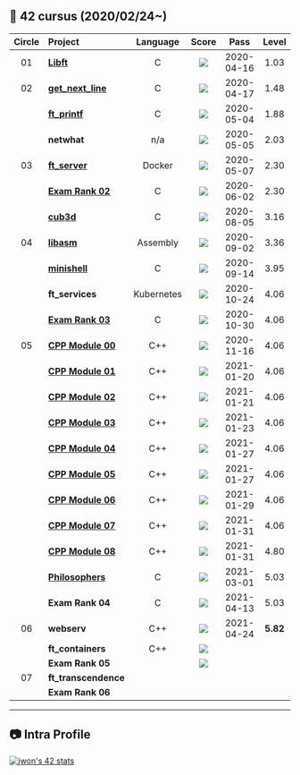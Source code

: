 ##  :notebook_with_decorative_cover: 42 cursus (2020/02/24~)

| Circle | Project                                                      |  Language  |                            Score                             |    Pass    |  Level   |
| :----: | :----------------------------------------------------------- | :--------: | :----------------------------------------------------------: | :--------: | :------: |
|   01   | [**Libft**](https://github.com/jwon42/42cursus_01_Libft)     |     C      | [![](https://badge42.herokuapp.com/api/project/jwon/Libft)](#) | 2020-04-16 |   1.03   |
|   02   | [**get_next_line**](https://github.com/jwon42/42cursus_02_get_next_line) |     C      | [![](https://badge42.herokuapp.com/api/project/jwon/get_next_line)](#) | 2020-04-17 |   1.48   |
|        | [**ft_printf**](https://github.com/jwon42/42cursus_03_ft_printf) |     C      | [![](https://badge42.herokuapp.com/api/project/jwon/ft_printf)](#) | 2020-05-04 |   1.88   |
|        | **netwhat**                                                  |    n/a     | [![](https://badge42.herokuapp.com/api/project/jwon/netwhat)](#) | 2020-05-05 |   2.03   |
|   03   | [**ft_server**](https://github.com/jwon42/42cursus_05_ft_server) |   Docker   | [![](https://badge42.herokuapp.com/api/project/jwon/ft_server)](#) | 2020-05-07 |   2.30   |
|        | [**Exam Rank 02**](https://github.com/jwon42/42cursus_06_exam_rank_02) |     C      | [![](https://badge42.herokuapp.com/api/project/jwon/Exam%20Rank%2002)](#) | 2020-06-02 |   2.30   |
|        | [**cub3d**](https://github.com/jwon42/42cursus_07_cub3d)     |     C      | [![](https://badge42.herokuapp.com/api/project/jwon/cub3d)](#) | 2020-08-05 |   3.16   |
|   04   | [**libasm**](https://github.com/jwon42/42cursus_08_libasm)   |  Assembly  | [![](https://badge42.herokuapp.com/api/project/jwon/libasm)](#) | 2020-09-02 |   3.36   |
|        | [**minishell**](https://github.com/jwon42/42cursus_09_minishell) |     C      | [![](https://badge42.herokuapp.com/api/project/jwon/minishell)](#) | 2020-09-14 |   3.95   |
|        | **ft_services**                                              | Kubernetes | [![](https://badge42.herokuapp.com/api/project/jwon/ft_services)](#) | 2020-10-24 |   4.06   |
|        | [**Exam Rank 03**](https://github.com/jwon42/42cursus_11_exam_rank_03) |     C      | [![](https://badge42.herokuapp.com/api/project/jwon/Exam%20Rank%2003)](#) | 2020-10-30 |   4.06   |
|   05   | [**CPP Module 00**](https://github.com/jwon42/42cursus_12_CPP_Module/tree/master/00) |    C++     | [![](https://badge42.herokuapp.com/api/project/jwon/CPP%20Module%2000)](#) | 2020-11-16 |   4.06   |
|        | [**CPP Module 01**](https://github.com/jwon42/42cursus_12_CPP_Module/tree/master/01) |    C++     | [![](https://badge42.herokuapp.com/api/project/jwon/CPP%20Module%2001)](#) | 2021-01-20 |   4.06   |
|        | [**CPP Module 02**](https://github.com/jwon42/42cursus_12_CPP_Module/tree/master/02) |    C++     | [![](https://badge42.herokuapp.com/api/project/jwon/CPP%20Module%2002)](#) | 2021-01-21 |   4.06   |
|        | [**CPP Module 03**](https://github.com/jwon42/42cursus_12_CPP_Module/tree/master/03) |    C++     | [![](https://badge42.herokuapp.com/api/project/jwon/CPP%20Module%2003)](#) | 2021-01-23 |   4.06   |
|        | [**CPP Module 04**](https://github.com/jwon42/42cursus_12_CPP_Module/tree/master/04) |    C++     | [![](https://badge42.herokuapp.com/api/project/jwon/CPP%20Module%2004)](#) | 2021-01-27 |   4.06   |
|        | [**CPP Module 05**](https://github.com/jwon42/42cursus_12_CPP_Module/tree/master/05) |    C++     | [![](https://badge42.herokuapp.com/api/project/jwon/CPP%20Module%2005)](#) | 2021-01-27 |   4.06   |
|        | [**CPP Module 06**](https://github.com/jwon42/42cursus_12_CPP_Module/tree/master/06) |    C++     | [![](https://badge42.herokuapp.com/api/project/jwon/CPP%20Module%2006)](#) | 2021-01-29 |   4.06   |
|        | [**CPP Module 07**](https://github.com/jwon42/42cursus_12_CPP_Module/tree/master/07) |    C++     | [![](https://badge42.herokuapp.com/api/project/jwon/CPP%20Module%2007)](#) | 2021-01-31 |   4.06   |
|        | [**CPP Module 08**](https://github.com/jwon42/42cursus_12_CPP_Module/tree/master/08) |    C++     | [![](https://badge42.herokuapp.com/api/project/jwon/CPP%20Module%2008)](#) | 2021-01-31 |   4.80   |
|        | [**Philosophers**](https://github.com/jwon42/42cursus_13_Philosophers) |     C      | [![](https://badge42.herokuapp.com/api/project/jwon/Philosophers)](#) | 2021-03-01 |   5.03   |
|        | **Exam Rank 04**                                             |     C      | [![](https://badge42.herokuapp.com/api/project/jwon/Exam%20Rank%2004)](#) | 2021-04-13 |   5.03   |
|   06   | **webserv**                                                  |    C++     | [![](https://badge42.herokuapp.com/api/project/jwon/webserv)](#) | 2021-04-24 | **5.82** |
|        | **ft_containers**                                            |    C++     | [![](https://badge42.herokuapp.com/api/project/jwon/ft_containers)](#) |            |          |
|        | **Exam Rank 05**                                             |            | [![](https://badge42.herokuapp.com/api/project/jwon/Exam%20Rank%2005)](#) |            |          |
|   07   | **ft_transcendence**                                         |            |                                                              |            |          |
|        | **Exam Rank 06**                                             |            |                                                              |            |          |

------

## :camera: Intra Profile

[![jwon's 42 stats](https://badge42.herokuapp.com/api/stats/jwon?privacyName=true)](https://profile.intra.42.fr/users/jwon)

